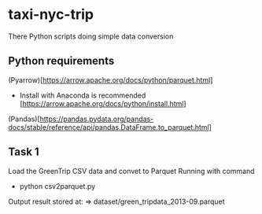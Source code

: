 # taxi-nyc-trip

There Python scripts doing simple data conversion

## Python requirements

(Pyarrow)[https://arrow.apache.org/docs/python/parquet.html]

- Install with Anaconda is recommended [https://arrow.apache.org/docs/python/install.html]

(Pandas)[https://pandas.pydata.org/pandas-docs/stable/reference/api/pandas.DataFrame.to_parquet.html]

## Task 1

Load the GreenTrip CSV data and convet to Parquet
Running with command

- python csv2parquet.py

Output result stored at:
=> dataset/green_tripdata_2013-09.parquet
